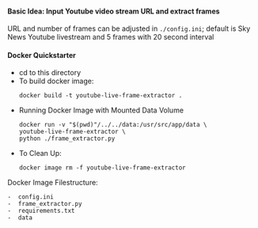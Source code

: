 #### Basic Idea: Input Youtube video stream URL and extract frames
URL and number of frames can be adjusted in `./config.ini`; 
default is Sky News Youtube livestream and 5 frames with 20 second interval

#### Docker Quickstarter

-  cd to this directory
-  To build docker image: 
    ```
    docker build -t youtube-live-frame-extractor .
    ```
-  Running Docker Image with Mounted Data Volume
    ```
    docker run -v "$(pwd)"/../../data:/usr/src/app/data \
    youtube-live-frame-extractor \
    python ./frame_extractor.py
    ```
-  To Clean Up: 
    ```
    docker image rm -f youtube-live-frame-extractor
    ```


Docker Image Filestructure:
```
-  config.ini
-  frame_extractor.py
-  requirements.txt
-  data
```